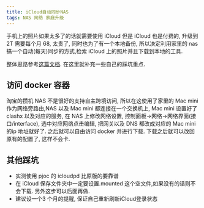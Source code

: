 ```yaml
---
title: iCloud自动同步NAS
tags: NAS 网络 家庭升级
---
```

手机上的照片如果太多了的话就需要使用 iCloud 但是 iCloud 也是付费的, 升级到 2T 需要每个月 68, 太贵了, 同时也为了有一个本地备份, 所以决定利用家里的 nas 搞一个自动(每天)同步的方式,检索 iCloud 上的照片并且下载到本地的工具.
<!--more-->
整体思路参考[这篇文档](https://www.bilibili.com/read/cv21731964/). 在这里就补充一些自己的踩坑重点.
## 访问 docker 容器
淘宝的攒机 NAS 不是很好的支持自主跨境访问, 所以在这使用了家里的 Mac mini 作为网络旁路由,NAS 以及 Mac mini 都连接在一个交换机上, Mac mini 设置好了clashx 以及对应的服务, 在 NAS 上修改网络设置, 控制面板->网络->网络界面(接口/interface), 选中对应网络点击编辑, 把网关以及 DNS 都改成对应的 Mac mini 的ip 地址就好了.
之后就可以自由访问 docker 并进行下载. 下载之后就可以改回原有的配置了, 这样不会卡.
## 其他踩坑
- 实测使用 pjoc 的 icloudpd 比原版的要靠谱
- 在 iCloud 保存文件夹中一定要设置.mounted 这个空文件,如果没有的话则不会下载. 另外这步可以后面再做.
- 建议设一个3 个月的提醒, 保证自己重新刷新iCloud登录状态